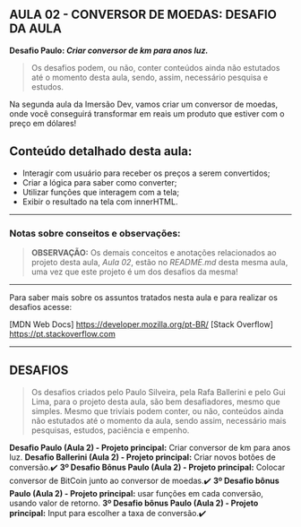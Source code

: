 AULA 02 - CONVERSOR DE MOEDAS: DESAFIO DA AULA
---

**Desafio Paulo: _Criar conversor de km para anos luz._**
>Os desafios podem, ou não, conter conteúdos ainda não estutados até o momento desta aula, sendo, assim, necessário pesquisa e estudos.

Na segunda aula da Imersão Dev, vamos criar um conversor de moedas, onde você conseguirá transformar em reais um produto que estiver com o preço em dólares!

## Conteúdo detalhado desta aula:

- Interagir com usuário para receber os preços a serem convertidos;
- Criar a lógica para saber como converter;
- Utilizar funções que interagem com a tela;
- Exibir o resultado na tela com innerHTML.


--- 

### Notas sobre conseitos e observações:

>**OBSERVAÇÃO:** Os demais conceitos e anotações relacionados ao projeto desta aula, _Aula 02_, estão no _README.md_ desta mesma aula, uma vez que este projeto é um dos desafios da mesma!  

---

Para saber mais sobre os assuntos tratados nesta aula e para realizar os desafios acesse:

[MDN Web Docs] https://developer.mozilla.org/pt-BR/
[Stack Overflow] https://pt.stackoverflow.com


---

## DESAFIOS

>Os desafios criados pelo Paulo Silveira, pela Rafa Ballerini e pelo Gui Lima, para o projeto desta aula, são bem desafiadores, mesmo que simples. Mesmo que trivíais podem conter, ou não, conteúdos ainda não estutados até o momento da aula, sendo assim, necessário mais pesquisas, estudos, paciência e empenho.

**Desafio Paulo (Aula 2) - Projeto principal:** Criar conversor de km para anos luz.
**Desafio Ballerini (Aula 2) - Projeto principal:** Criar novos botões de conversão.✔️
**3º Desafio Bônus Paulo (Aula 2) - Projeto principal:** Colocar conversor de BitCoin junto ao conversor de moedas.✔️
**3º Desafio bônus Paulo (Aula 2) - Projeto principal:** usar funções em cada conversão, usando valor de retorno.
**3º Desafio bônus Paulo (Aula 2) - Projeto principal:** Input para escolher a taxa de conversão.✔️
